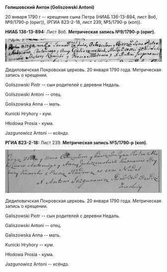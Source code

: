 **Голишовский Антон (Goliszowski Antoni)**

20 января 1790 г -- крещение сына Петра (НИАБ 136-13-894, лист 8об,
№9/1790-р (ориг)), (РГИА 823-2-18, лист 239, №5/1790-р (коп)).

**НИАБ 136-13-894:** Лист 8об. **Метрическая запись №9/1790-р (ориг).**

![](./media/dd07e8973a7b5be02d26c21dc4e015a4849c9c3a.png)

Дедиловичская Покровская церковь. 20 января 1790 года. Метрическая
запись о крещении.

Goliszowski Piotr -- сын родителей с деревни Недаль.

Goliszowski Antoni -- отец.

Goliszowska Anna -- мать.

Kunicki Hryhory - кум.

Hłodowa Prosia - кума.

Jazgunowicz Antoni -- ксёндз.

**РГИА 823-2-18:** Лист 239. **Метрическая запись №5/1790-р (коп).**

![](./media/23bd3600513e6c8215fceed1b341f1004c946928.png)

Дедиловичская Покровская церковь. 20 января 1790 года. Метрическая
запись о крещении.

Galiszowski Piotr -- сын родителей с деревни Недаль.

Galiszowski Antoni -- отец.

Galiszowska Anna -- мать.

Kunicki Hryhory -- кум.

Hłodowa Prosia - кума.

Jazgunowicz Antoni -- ксёндз.
